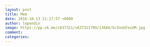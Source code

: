 ```yaml
--- 
layout: post 
title: Mem 
date: 2016-10-13 21:17:57 +0000 
author: lependin 
image: https://pp.vk.me/c637321/v637321799/13666/Gc3noUFesUM.jpg
comment: 
categories: 
---
```

